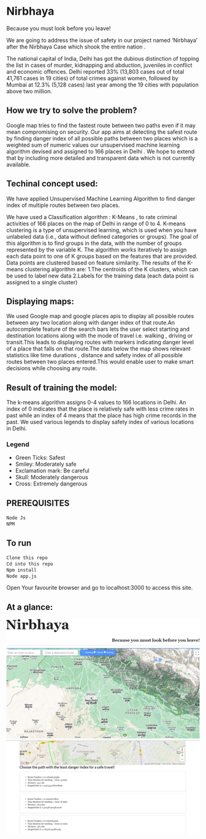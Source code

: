 # Nirbhaya
Because you must look before you leave!


We are going to address the issue of safety in our project named ‘Nirbhaya’ after the Nirbhaya Case which shook the entire nation .

The national capital of India, Delhi has got the dubious distinction of topping the list in cases of murder, kidnapping and abduction, juveniles in conflict and economic offences. Delhi reported 33% (13,803 cases out of total 41,761 cases in 19 cities) of total crimes against women, followed by Mumbai at 12.3% (5,128 cases) last year among the 19 cities with population above two million.

## How we try to solve the problem?

Google map tries to find the fastest route between two paths even if it may mean compromising on security.
Our app aims at detecting the safest route by finding danger index of all possible paths between two places which is a weighted sum of numeric values our unsupervised machine learning algorithm devised and assigned to 166 places in Delhi .
We hope to extend that by including more detailed and transparent data which is not currently available.


## Techinal concept used:

We have applied Unsupervised Machine Learning Algorithm to find danger index of multiple routes between two places.

We have used a Classification algorithm : K-Means , to rate criminal activities of 166 places on the map of Delhi in range of 0 to 4.
K-means clustering is a type of unsupervised learning, which is used when you have unlabeled data (i.e., data without defined categories or groups). The goal of this algorithm is to find groups in the data, with the number of groups represented by the variable K. The algorithm works iteratively to assign each data point to one of K groups based on the features that are provided. Data points are clustered based on feature similarity. The results of the K-means clustering algorithm are:
1.The centroids of the K clusters, which can be used to label new data
2.Labels for the training data (each data point is assigned to a single cluster)

## Displaying maps:

We used Google map and google places apis to display all possible routes between any two location along with danger index of that route.An autocomplete feature of the search bars lets the user select starting and destination locations along with the mode of travel i.e. walking , driving or transit.This leads to displaying routes with markers indicating danger level of a place that falls on that route.The data below the map shows relevant statistics like time durations , distance and safety index of all possible routes between two places entered.This would enable user to make smart decisions while choosing any route.

## Result of training the model:

The k-means algorithm assigns 0-4 values to 166 locations in Delhi. An index of 0 indicates that the place is relatively safe with less crime rates in past while an index of 4 means that the place has high crime records in the past.
We used various legends to display safety index of various locations in Delhi.
### Legend
- Green Ticks: Safest
- Smiley: Moderately safe
- Exclamation mark: Be careful
- Skull: Moderately dangerous
- Cross: Extremely dangerous


## PREREQUISITES

```
Node Js
NPM

```

## To run

```
Clone this repo
Cd into this repo
Npm install
Node app.js
```
Open Your favourite browser and go to localhost:3000 to access this site.

## At a glance:
![alt text](images/Screenshot(2).png)
![alt text](images/Screenshot(55).png)



